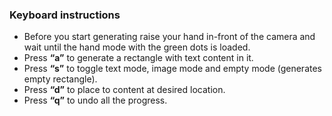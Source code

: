 ### Keyboard instructions

  - Before you start generating raise your hand in-front of the camera and wait until the hand mode with the green dots is loaded.
  - Press **“a”** to generate a rectangle with text content in it.
  - Press **“s”** to toggle text mode, image mode and empty mode (generates empty rectangle).
  - Press **“d”** to place to content at desired location.
  - Press **“q”** to undo all the progress.

